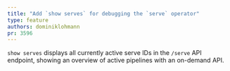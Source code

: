 ```yaml
---
title: "Add `show serves` for debugging the `serve` operator"
type: feature
authors: dominiklohmann
pr: 3596
---
```


`show serves` displays all currently active serve IDs in the `/serve` API
endpoint, showing an overview of active pipelines with an on-demand API.
